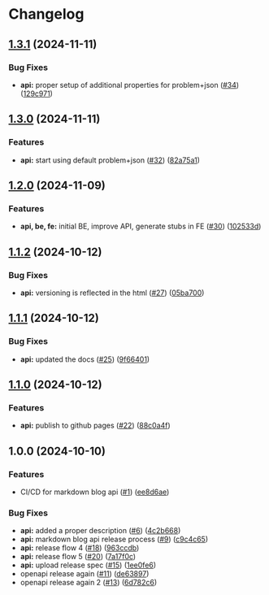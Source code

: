 # Changelog

## [1.3.1](https://github.com/rikotsev/markdown-blog/compare/markdown-blog-api-v1.3.0...markdown-blog-api-v1.3.1) (2024-11-11)


### Bug Fixes

* **api:** proper setup of additional properties for problem+json ([#34](https://github.com/rikotsev/markdown-blog/issues/34)) ([129c971](https://github.com/rikotsev/markdown-blog/commit/129c9716875ad720b0dc08b07800ad66d6fe4aba))

## [1.3.0](https://github.com/rikotsev/markdown-blog/compare/markdown-blog-api-v1.2.0...markdown-blog-api-v1.3.0) (2024-11-11)


### Features

* **api:** start using default problem+json ([#32](https://github.com/rikotsev/markdown-blog/issues/32)) ([82a75a1](https://github.com/rikotsev/markdown-blog/commit/82a75a1e54947ca056c6d74861662d209dc2c94d))

## [1.2.0](https://github.com/rikotsev/markdown-blog/compare/markdown-blog-api-v1.1.2...markdown-blog-api-v1.2.0) (2024-11-09)


### Features

* **api, be, fe:** initial BE, improve API, generate stubs in FE ([#30](https://github.com/rikotsev/markdown-blog/issues/30)) ([102533d](https://github.com/rikotsev/markdown-blog/commit/102533d6d0cd9e5d593b401879726fd74d293f4f))

## [1.1.2](https://github.com/rikotsev/markdown-blog/compare/markdown-blog-api-v1.1.1...markdown-blog-api-v1.1.2) (2024-10-12)


### Bug Fixes

* **api:** versioning is reflected in the html ([#27](https://github.com/rikotsev/markdown-blog/issues/27)) ([05ba700](https://github.com/rikotsev/markdown-blog/commit/05ba7005bc1e6d9c96b11f40e3ab5ddb181b3ed6))

## [1.1.1](https://github.com/rikotsev/markdown-blog/compare/markdown-blog-api-v1.1.0...markdown-blog-api-v1.1.1) (2024-10-12)


### Bug Fixes

* **api:** updated the docs ([#25](https://github.com/rikotsev/markdown-blog/issues/25)) ([9f66401](https://github.com/rikotsev/markdown-blog/commit/9f66401c31864849b82ca1e7c90970a3a52a2c1b))

## [1.1.0](https://github.com/rikotsev/markdown-blog/compare/markdown-blog-api-v1.0.0...markdown-blog-api-v1.1.0) (2024-10-12)


### Features

* **api:** publish to github pages ([#22](https://github.com/rikotsev/markdown-blog/issues/22)) ([88c0a4f](https://github.com/rikotsev/markdown-blog/commit/88c0a4fbb5c69a0f371163c24d6f895c47f26bc5))

## 1.0.0 (2024-10-10)


### Features

* CI/CD for markdown blog api ([#1](https://github.com/rikotsev/markdown-blog/issues/1)) ([ee8d6ae](https://github.com/rikotsev/markdown-blog/commit/ee8d6ae1ea0b06f8d714b2043a26d97a6d02147a))


### Bug Fixes

* **api:** added a proper description ([#6](https://github.com/rikotsev/markdown-blog/issues/6)) ([4c2b668](https://github.com/rikotsev/markdown-blog/commit/4c2b66821c648176680b22140cc485313b80e22d))
* **api:** markdown blog api release process ([#9](https://github.com/rikotsev/markdown-blog/issues/9)) ([c9c4c65](https://github.com/rikotsev/markdown-blog/commit/c9c4c6526b5383320e62e96a098ac20dc6ccad9a))
* **api:** release flow 4 ([#18](https://github.com/rikotsev/markdown-blog/issues/18)) ([963ccdb](https://github.com/rikotsev/markdown-blog/commit/963ccdbfba5c313003f43de9846f9870c97aa586))
* **api:** release flow 5 ([#20](https://github.com/rikotsev/markdown-blog/issues/20)) ([7a17f0c](https://github.com/rikotsev/markdown-blog/commit/7a17f0c25dd9261c37ea15a7131a88cfd3df0547))
* **api:** upload release spec ([#15](https://github.com/rikotsev/markdown-blog/issues/15)) ([1ee0fe6](https://github.com/rikotsev/markdown-blog/commit/1ee0fe6d459cde958d41b936284ae142f580bb60))
* openapi release again ([#11](https://github.com/rikotsev/markdown-blog/issues/11)) ([de63897](https://github.com/rikotsev/markdown-blog/commit/de638970c59a020211fc32edec9a022a39e53732))
* openapi release again 2 ([#13](https://github.com/rikotsev/markdown-blog/issues/13)) ([6d782c6](https://github.com/rikotsev/markdown-blog/commit/6d782c6960a2912bd182c79ea0d83c9fdc5354ad))
